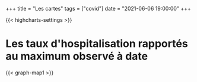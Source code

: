 +++
title = "Les cartes"
tags = ["covid"]
date = "2021-06-06 19:00:00"
+++



{{< highcharts-settings >}}

# Les taux d'hospitalisation rapportés au maximum observé à date


{{< graph-map1 >}}


